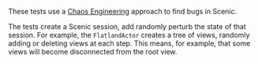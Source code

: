 These tests use a [Chaos Engineering](https://en.wikipedia.org/wiki/Chaos_engineering#Chaos_Monkey) approach to find bugs in Scenic.

The tests create a Scenic session, add randomly perturb the state of that session. For example,
the `FlatlandActor` creates a tree of views, randomly adding or deleting views at each step. This
means, for example, that some views will become disconnected from the root view.